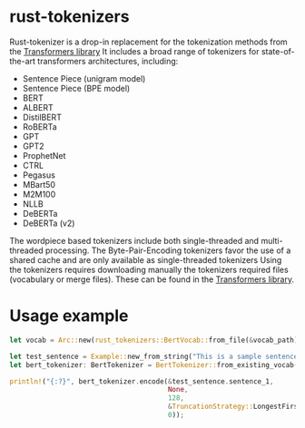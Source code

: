 # rust-tokenizers

Rust-tokenizer is a drop-in replacement for the tokenization methods from the [Transformers library](https://github.com/huggingface/transformers)
It includes a broad range of tokenizers for state-of-the-art transformers architectures, including:
- Sentence Piece (unigram model)
- Sentence Piece (BPE model)
- BERT
- ALBERT
- DistilBERT
- RoBERTa
- GPT
- GPT2
- ProphetNet
- CTRL
- Pegasus
- MBart50
- M2M100
- NLLB
- DeBERTa
- DeBERTa (v2)

The wordpiece based tokenizers include both single-threaded and multi-threaded processing. The Byte-Pair-Encoding tokenizers favor the use of a shared cache and are only available as single-threaded tokenizers
Using the tokenizers requires downloading manually the tokenizers required files (vocabulary or merge files). These can be found in the [Transformers library](https://github.com/huggingface/transformers).

# Usage example

```rust
let vocab = Arc::new(rust_tokenizers::BertVocab::from_file(&vocab_path));

let test_sentence = Example::new_from_string("This is a sample sentence to be tokenized");
let bert_tokenizer: BertTokenizer = BertTokenizer::from_existing_vocab(vocab.clone());

println!("{:?}", bert_tokenizer.encode(&test_sentence.sentence_1,
                                       None,
                                       128,
                                       &TruncationStrategy::LongestFirst,
                                       0));
```
